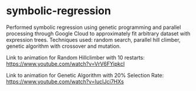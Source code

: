 # symbolic-regression

Performed symbolic regression using genetic programming and parallel processing through Google Cloud to approximately fit arbitrary dataset with expression trees. Techniques used: random search, parallel hill climber, genetic algorithm with crossover and mutation.

Link to animation for Random Hillclimber with 10 restarts: https://www.youtube.com/watch?v=VrV6FYipkcI

Link to animation for Genetic Algorithm with 20% Selection Rate: https://www.youtube.com/watch?v=IucIJci7HXs
